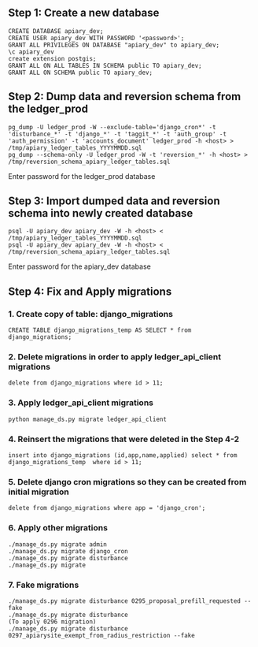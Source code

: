 ## Step 1: Create a new database
```
CREATE DATABASE apiary_dev;
CREATE USER apiary_dev WITH PASSWORD '<password>';
GRANT ALL PRIVILEGES ON DATABASE "apiary_dev" to apiary_dev;
\c apiary_dev
create extension postgis;
GRANT ALL ON ALL TABLES IN SCHEMA public TO apiary_dev;
GRANT ALL ON SCHEMA public TO apiary_dev;
```

## Step 2: Dump data and reversion schema from the ledger_prod
```
pg_dump -U ledger_prod -W --exclude-table='django_cron*' -t 'disturbance_*' -t 'django_*' -t 'taggit_*' -t 'auth_group' -t 'auth_permission' -t 'accounts_document' ledger_prod -h <host> > /tmp/apiary_ledger_tables_YYYYMMDD.sql
pg_dump --schema-only -U ledger_prod -W -t 'reversion_*' -h <host> > /tmp/reversion_schema_apiary_ledger_tables.sql
```
Enter password for the ledger_prod database

## Step 3: Import dumped data and reversion schema into newly created database
```
psql -U apiary_dev apiary_dev -W -h <host> < /tmp/apiary_ledger_tables_YYYYMMDD.sql
psql -U apiary_dev apiary_dev -W -h <host> < /tmp/reversion_schema_apiary_ledger_tables.sql
```
Enter password for the apiary_dev database

## Step 4: Fix and Apply migrations
### 1. Create copy of table: django_migrations
```
CREATE TABLE django_migrations_temp AS SELECT * from django_migrations;
```
### 2. Delete migrations in order to apply ledger_api_client migrations
```
delete from django_migrations where id > 11;
```
### 3. Apply ledger_api_client migrations
```
python manage_ds.py migrate ledger_api_client
```
### 4. Reinsert the migrations that were deleted in the Step 4-2
```
insert into django_migrations (id,app,name,applied) select * from  django_migrations_temp  where id > 11;
```
### 5. Delete django cron migrations so they can be created from initial migration
```
delete from django_migrations where app = 'django_cron';
```
### 6. Apply other migrations
```
./manage_ds.py migrate admin
./manage_ds.py migrate django_cron
./manage_ds.py migrate disturbance
./manage_ds.py migrate
```
### 7.  Fake migrations
```
./manage_ds.py migrate disturbance 0295_proposal_prefill_requested --fake
./manage_ds.py migrate disturbance 
(To apply 0296 migration)
./manage_ds.py migrate disturbance 0297_apiarysite_exempt_from_radius_restriction --fake
```



